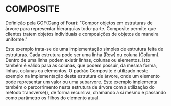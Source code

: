 COMPOSITE
=========

Definição pela GOF(Gang of Four): "Compor objetos em estruturas de árvore para representar hierarquias todo-parte. Composite permite
                                   que clientes tratem objetos individuais e composições de objetos de maneira uniforme."

Este exemplo trata-se de uma implementação simples de estrutura feita de estruturas. Cada estrutura pode ser uma linha (Row) ou coluna
(Column). Dentro de uma linha podem existir linhas, colunas ou elementos. Isto também é válido para as colunas, que podem possuir, da
mesma forma, linhas, colunas ou elementos. O padrão Composite é utilizado neste exemplo na implementação desta estrutura de árvore, onde
um elemento pode representar um valor ou uma subarvore. Este exemplo implementa também o percorrimento nesta estrutura de árvore com
a utilização do método transverse(), de forma recursiva, chamando a si mesmo e passando como parâmetro os filhos do elemento atual.
